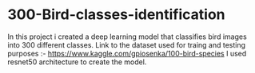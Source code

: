 # 300-Bird-classes-identification

In this project i created a deep learning model that classifies bird images into 300 different classes.
Link to the dataset used for traing and testing purposes :- https://www.kaggle.com/gpiosenka/100-bird-species
I used resnet50 architecture to create the model.
